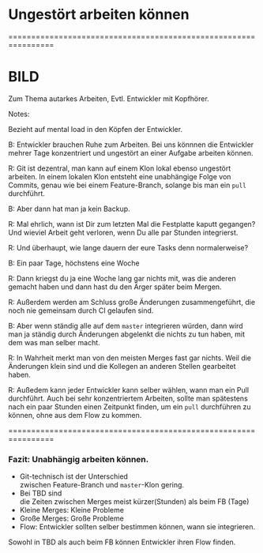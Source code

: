 

# Ungestört arbeiten können


================================================================


# BILD

Zum Thema autarkes Arbeiten, Evtl. Entwickler mit Kopfhörer.


Notes:

Bezieht auf mental load in den Köpfen der Entwickler.

B: Entwickler brauchen Ruhe zum Arbeiten.
Bei uns könnnen die Entwickler mehrer Tage konzentriert 
und ungestört an einer Aufgabe arbeiten können.

R: Git ist dezentral, 
man kann auf einem Klon lokal ebenso ungestört arbeiten.
In einem lokalen Klon entsteht eine unabhängige Folge von Commits,
genau wie bei einem Feature-Branch,
solange bis man ein `pull` durchführt. 

B: Aber dann hat man ja kein Backup.

R: Mal ehrlich, wann ist Dir zum letzten Mal die Festplatte kaputt gegangen? 
Und wieviel Arbeit geht verloren, wenn Du alle par Stunden integrierst.

R: Und überhaupt, wie lange dauern der eure Tasks denn normalerweise?

B: Ein paar Tage, höchstens eine Woche

R: Dann kriegst du ja eine Woche lang gar nichts mit, 
was die anderen gemacht haben
und dann hast du den Ärger später beim Mergen.

R: Außerdem werden am Schluss große Änderungen zusammengeführt, 
die noch nie gemeinsam durch CI gelaufen sind.
  
B: Aber wenn ständig alle auf dem  `master` integrieren würden, 
dann wird man ja ständig durch Änderungen abgelenkt
die nichts zu tun haben, mit dem was man selber macht.

R: In Wahrheit merkt man von den meisten Merges fast gar nichts.
Weil die Änderungen klein sind 
und die Kollegen an anderen Stellen gearbeitet haben.

R: Außedem kann jeder Entwickler kann selber wählen, 
wann man ein Pull durchführt.
Auch bei sehr konzentriertem Arbeiten, 
sollte man spätestens nach ein paar Stunden einen Zeitpunkt finden,
um ein `pull` durchführen zu können, ohne aus dem Flow zu kommen.


================================================================


### Fazit: Unabhängig arbeiten können.

 * Git-technisch ist der Unterschied  
   zwischen Feature-Branch und `master`-Klon gering.
 * Bei TBD sind  
   die Zeiten zwischen Merges 
   meist kürzer(Stunden) als beim FB (Tage)
 * Kleine Merges: Kleine Probleme
 * Große Merges: Große Probleme
 * Flow: Entwickler sollten selber bestimmen können,
   wann sie integrieren.

Sowohl in TBD als auch beim FB können Entwickler ihren Flow finden.

